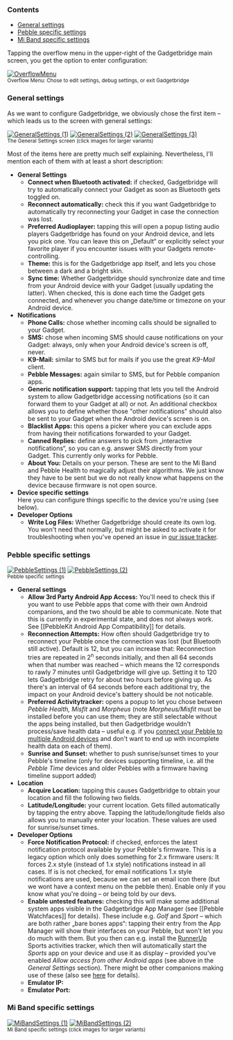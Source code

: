 ### Contents
* [General settings](#general-settings)
* [Pebble specific settings](#pebble-specific-settings)
* [Mi Band specific settings](#mi-band-specific-settings)

Tapping the overflow menu in the upper-right of the Gadgetbridge main screen, you get the option to enter configuration:

[![OverflowMenu](https://i.imgur.com/XBZGxkVm.png)](https://i.imgur.com/XBZGxkV.png)  
<sup>Overflow Menu: Chose to edit settings, debug settings, or exit Gadgetbridge</sup>

### General settings
As we want to configure Gadgetbridge, we obviously chose the first item – which leads us to the screen with general settings:

[![GeneralSettings (1)](https://i.imgur.com/6SkGlEXm.png)](https://i.imgur.com/6SkGlEX.png) [![GeneralSettings (2)](https://i.imgur.com/x5CXDcim.png)](https://i.imgur.com/x5CXDci.png) [![GeneralSettings (3)](https://i.imgur.com/KR1Hy92m.png)](https://i.imgur.com/KR1Hy92.png)  
<sup>The General Settings screen (click images for larger variants)</sup>

Most of the items here are pretty much self explaining. Nevertheless, I'll mention each of them with at least a short description:

* **General Settings**
  * **Connect when Bluetooth activated:** if checked, Gadgetbridge will try to automatically connect your Gadget as soon as Bluetooth gets toggled on.
  * **Reconnect automatically:** check this if you want Gadgetbridge to automatically try reconnecting your Gadget in case the connection was lost.
  * **Preferred Audioplayer:** tapping this will open a popup listing audio players Gadgetbridge has found on your Android device, and lets you pick one. You can leave this on „Default“ or explicitly select your favorite player if you encounter issues with your Gadgets remote-controlling.
  * **Theme:** this is for the Gadgetbridge app itself, and lets you chose between a dark and a bright skin.
  * **Sync time:** Whether Gadgetbridge should synchronize date and time from your Android device with your Gadget (usually updating the latter). When checked, this is done each time the Gadget gets connected, and whenever you change date/time or timezone on your Android device.
* **Notifications**
  * **Phone Calls:** chose whether incoming calls should be signalled to your Gadget.
  * **SMS:** chose when incoming SMS should cause notifications on your Gadget: always, only when your Android device's screen is off, never.
  * **K9-Mail:** similar to SMS but for mails if you use the great *K9-Mail* client.
  * **Pebble Messages:** again similar to SMS, but for Pebble companion apps.
  * **Generic notification support:** tapping that lets you tell the Android system to allow Gadgetbridge accessing notifications (so it can forward them to your Gadget at all) or not. An additional checkbox allows you to define whether those "other notifications" should also be sent to your Gadget when the Android device's screen is on.
  * **Blacklist Apps:** this opens a picker where you can exclude apps from having their notifications forwarded to your Gadget.
  * **Canned Replies:** define answers to pick from „interactive notifications“, so you can e.g. answer SMS directly from your Gadget. This currently only works for Pebble.
  * **About You:** Details on your person. These are sent to the Mi Band and Pebble Health to magically adjust their algorithms. We just know they have to be sent but we do not really know what happens on the device because firmware is not open source.
* **Device specific settings**  
  Here you can configure things specific to the device you're using (see below).
* **Developer Options**
  * **Write Log Files:** Whether Gadgetbridge should create its own log. You won't need that normally, but might be asked to activate it for troubleshooting when you've opened an issue in [our issue tracker](/Freeyourgadget/Gadgetbridge/issues).


### Pebble specific settings
[![PebbleSettings (1)](https://i.imgur.com/fkyMVcPm.png)](https://i.imgur.com/fkyMVcP.png) [![PebbleSettings (2)](https://i.imgur.com/iGjbTbOm.png)](https://i.imgur.com/iGjbTbO.png)  
<sup>Pebble specific settings</sup>

* **General settings**
  * **Allow 3rd Party Android App Access:** You'll need to check this if you want to use Pebble apps that come with their own Android companions, and the two should be able to communicate. Note that this is currently in experimental state, and does not always work. See [[PebbleKit Android App Compatibility]] for details.
  * **Reconnection Attempts:** How often should Gadgetbridge try to reconnect your Pebble once the connection was lost (but Bluetooth still active). Default is 12, but you can increase that: Reconnection tries are repeated in 2<sup>n</sup> seconds initially, and then all 64 seconds when that number was reached – which means the 12 corresponds to rawly 7 minutes until Gadgetbridge will give up. Setting it to 120 lets Gadgetbridge retry for about two hours before giving up. As there's an interval of 64 seconds before each additional try, the impact on your Android device's battery should be not noticable.
  * **Preferred Activitytracker:** opens a popup to let you chose between *Pebble Health,* *Misfit* and *Morpheus* (note *Morpheus/Misfit* must be installed before you can use them; they are still selectable without the apps being installed, but then Gadgetbridge wouldn't process/save health data – useful e.g. if you [connect your Pebble to multiple Android devices](https://github.com/Freeyourgadget/Gadgetbridge/issues/322#issuecomment-223765820) and don't want to end up with incomplete health data on each of them).
  * **Sunrise and Sunset:** whether to push sunrise/sunset times to your Pebble's timeline (only for devices supporting timeline, i.e. all the *Pebble Time* devices and older Pebbles with a firmware having timeline support added)
* **Location**
  * **Acquire Location:** tapping this causes Gadgetbridge to obtain your location and fill the following two fields.
  * **Latitude/Longitude:** your current location. Gets filled automatically by tapping the entry above. Tapping the latitude/longitude fields also allows you to manually enter your location. These values are used for sunrise/sunset times.
* **Developer Options**
  * **Force Notification Protocol:** if checked, enforces the latest notification protocol available by your Pebble's firmware. This is a legacy option which only does something for 2.x firmware users: It forces 2.x style (instead of 1.x style) notifications instead in all cases. If is is not checked, for email notifications 1.x style notifications are used, because we can set an email icon there (but we wont have a context menu on the pebble then). Enable only if you know what you're doing – or being told by our devs.
  * **Enable untested features:** checking this will make some additional system apps visible in the Gadgetbridge App Manager (see [[Pebble Watchfaces]] for details). These include e.g. *Golf* and *Sport* – which are both rather „bare bones apps“: tapping their entry from the App Manager will show their interfaces on your Pebble, but won't let you do much with them. But you then can e.g. install the [RunnerUp](https://f-droid.org/repository/browse/?fdfilter=runnerup&fdid=org.runnerup) Sports activities tracker, which then will automatically start the *Sports* app on your device and use it as display – provided you've enabled *Allow access from other Android apps* (see above in the *General Settings* section). There might be other companions making use of these (also see [here](https://github.com/Freeyourgadget/Gadgetbridge/issues/322#issuecomment-223714965) for details).
  * **Emulator IP:**
  * **Emulator Port:**

### Mi Band specific settings
[![MiBandSettings (1)](https://i.imgur.com/NJA87grm.png)](https://i.imgur.com/NJA87gr.png) [![MiBandSettings (2)](https://i.imgur.com/TzW42fTm.png)](https://i.imgur.com/TzW42fT.png)  
<sup>Mi Band specific settings (click images for larger variants)</sup>